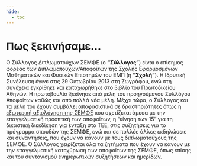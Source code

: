 ```yaml
---
hide:
  - toc
---
```


# Πως ξεκινήσαμε...
Ο Σύλλογος Διπλωματούχων ΣΕΜΦΕ (o **“Σύλλογος”**) είναι ο επίσημος φορέας των Διπλωματούχων/Αποφοίτων της Σχολής Εφαρμοσμένων Μαθηματικών και Φυσικών Επιστημών του ΕΜΠ (η **“Σχολή”**). Η Ιδρυτική Συνέλευση έγινε στις 29 Οκτωβρίου 2013 στη Ζωγράφου, ενώ στη συνέχεια εγκρίθηκε και καταχωρήθηκε στο βιβλίο του Πρωτοδικείου Αθηνών. Η πρωτοβουλία ξεκίνησε από μέλη του προηγούμενου Συλλόγου Αποφοίτων καθώς και από πολλά νέα μέλη. Μέχρι τώρα, ο Σύλλογος και τα μέλη του έχουν συμβάλει αποφασιστικά σε δραστηριότητες όπως η [εξωτερική αξιολόγηση της ΣΕΜΦΕ](assets/documents/evaluations/exoterikh_axiologisi_SEMFE_2010.pdf) που σχετίζεται άμεσα με την επαγγελματική προοπτική των αποφοίτων,  η “κίνηση των 15” για τη δικαστική διεκδίκηση για ένταξη στο ΤΕΕ, στις συζητήσεις για το πρόγραμμα σπουδών της ΣΕΜΦΕ, ενώ και σε πολλές άλλες εκδηλώσεις και συναντήσεις, που έχουν να κάνουν με τους διπλωματούχους της ΣΕΜΦΕ.  Ο Σύλλογος χειρίζεται όλα τα ζητήματα που έχουν να κάνουν με την επαγγελματική κατοχύρωση των αποφοίτων της ΣΕΜΦΕ, όπως επίσης και του συντονισμού ενημερωτικών συζητήσεων και ημερίδων.
